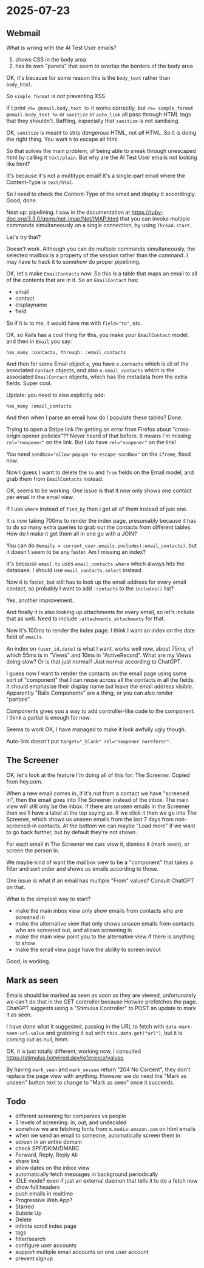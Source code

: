 # 2025-07-23

## Webmail

What is wrong with the AI Test User emails?

1. shows CSS in the body area
2. has its own "panels" that seem to overlap the borders of the body area

OK, it's because for some reason this is the `body_text` rather than `body_html`.

So `simple_format` is *not* preventing XSS.

If I print `<%= @email.body_text %>` it works correctly,
but `<%= simple_format @email.body_text %>` or `sanitize` or `auto_link` all pass
through HTML tags that they shouldn't. Baffling, especially that `sanitize` is not
sanitising.

OK, `sanitize` is meant to strip *dangerous* HTML, not *all* HTML. So it is doing
the right thing. You want `h` to escape all html.

So that solves the main problem, of being able to sneak through unescaped html by calling it
`text/plain`. But why are the AI Test User emails not looking like html?

It's because it's not a multitype email! It's a single-part email where the Content-Type is
`text/html`.

So I need to check the Content-Type of the email and display it accordingly. Good, done.

Next up: pipelining. I saw in the documentation at https://ruby-doc.org/3.3.0/gems/net-imap/Net/IMAP.html
that you can invoke multiple commands simultaneously on a single connection, by using `Thread.start`.

Let's try that?

Doesn't work. Although you can do multiple commands simultaneously, the selected mailbox is a property
of the session rather than the command. I may have to hack it to somehow do proper pipelining.

OK, let's make `EmailContacts` now. So this is a table that maps an email to all of the contents that are
in it. So an `EmailContact` has:

 * email
 * contact
 * displayname
 * field

So if it is to me, it would have me with `field="to"`, etc.

OK, so Rails has a cool thing for this, you make your `EmailContact` model,
and then in `Email` you say:

    has_many :contacts, through: :email_contacts

And then for some Email object `e`, you have `e.contacts` which is all of the associated `Contact`
objects, and also `e.email_contacts` which is the associated `EmailContact` objects, which has
the metadata from the extra fields. Super cool.

Update: you need to also explicitly add:

    has_many :email_contacts

And then when I parse an email how do I populate these tables? Done.

Trying to open a Stripe link I'm getting an error from Firefox about "cross-origin opener policies"??
Never heard of that before. It means I'm missing `rel="noopener"` on the link. But I *do* have
`rel="noopener"` on the link!

You need `sandbox="allow-popups-to-escape-sandbox"` on the `iframe`, fixed now.

Now I guess I want to delete the `to` and `from` fields on the Email model, and grab them from
`EmailContacts` instead.

OK, seems to be working. One issue is that it now only shows one contact per email in the email view.

If I use `where` instead of `find_by` then I get all of them instead of just one.

It is now taking 700ms to render the index page, presumably because it has to do so many extra
queries to grab out the contacts from different tables. How do I make it get them all in one go with
a JOIN?

You can do `@emails = current_user.emails.includes(:email_contacts)`, but it doesn't seem to be
any faster. Am I missing an index?

It's because `email.to` uses `email_contacts.where` which always hits the database. I should use
`email_contacts.select` instead.

Now it is faster, but still has to look up the email address for every email contact, so
probably I want to add `:contacts` to the `includes()` list?

Yes, another improvement.

And finally it is also looking up attachments for every email, so let's include that as well.
Need to include `:attachments_attachments` for that.

Now it's 100ms to render the index page. I think I want an index on the date field of `emails`.

An index on `(user_id,date)` is what I want, works well now, about 75ms, of which 55ms is in
"Views" and 10ms in "ActiveRecord". What are my Views doing slow? Or is that just normal?
Just normal according to ChatGPT.

I guess now I want to render the contacts on the email page using some sort of "component" that
I can reuse across all the contacts in all the fields. It should emphasise their display name
but leave the email address visible. Apparently "Rails Components" are a thing, or you can also
render "partials".

Components gives you a way to add controller-like code to the component. I think a partial is enough
for now.

Seems to work OK, I have managed to make it look awfully ugly though.

Auto-link doesn't put `target="_blank" rel="noopener noreferer"`.

## The Screener

OK, let's look at the feature I'm doing all of this for: The Screener. Copied from hey.com.

When a new email comes in, if it's not from a contact we have "screened in", then the email
goes into The Screener instead of the inbox.
The main view will still only be the inbox. If there are unseen emails in the Screener then we'll
have a label at the top saying so. If we click it then we go into The Screener, which shows us unseen emails
from the last 7 days from non-screened-in contacts. At the bottom we can maybe "Load more" if we want
to go back further, but by default they're not shown.

For each email in The Screener we can: view it, dismiss it (mark seen), or screen the person in.

We maybe kind of want the mailbox view to be a "component" that takes a filter and sort order and shows us
emails according to those.

One issue is what if an email has multiple "From" values? Consult ChatGPT on that.

What is the simplest way to start?

 * make the main inbox view only show emails from contacts who are screened in
 * make the alternative view that only shows *unseen* emails from contacts who are screened out, and allows screening in
 * make the main view point you to the alternative view if there is anything to show
 * make the email view page have the ability to screen in/out

Good, is working.

## Mark as seen

Emails should be marked as seen as soon as they are viewed, unfortunately we can't do that in the GET
controller because Hotwire prefetches the page. ChatGPT suggests using a "Stimulus Controller" to POST
an update to mark it as seen.

I have done what it suggested, passing in the URL to fetch with `data-mark-seen-url-value` and grabbing
it out with `this.data.get("url")`, but it is coming out as null, hmm.

OK, it is just totally different, working now, I consulted https://stimulus.hotwired.dev/reference/values

By having `mark_seen` and `mark_unseen` return "204 No Content", they don't replace the page view with
anything. However we do need the "Mark as unseen" button text to change to "Mark as seen" once it succeeds.

## Todo

 * different screening for companies vs people
 * 3 levels of screening: in, out, and undecided
 * somehow we are fetching fonts from `m.media-amazon.com` on html emails
 * when we send an email to someone, automatically screen them in
 * screen in an entire domain
 * check SPF/DKIM/DMARC
 * Forward, Reply, Reply All
 * share link
 * show dates on the inbox view
 * automatically fetch messages in background periodically
 * IDLE mode? even if just an external daemon that tells it to do a fetch now
 * show full headers
 * push emails in realtime
 * Progressive Web App?
 * Starred
 * Bubble Up
 * Delete
 * infinite scroll index page
 * tags
 * filter/search
 * configure user accounts
 * support multiple email accounts on one user account
 * prevent signup
